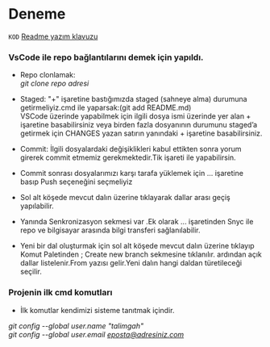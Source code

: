 # Deneme
 `KOD`
[Readme yazım klavuzu](https://help.github.com/en/articles/basic-writing-and-formatting-syntax)

### VsCode ile repo bağlantılarını demek için yapıldı.

- Repo clonlamak: <br/>
 *git clone repo adresi*

- Staged: "+" işaretine bastığımızda staged (sahneye alma) durumuna getirmeliyiz.cmd ile yaparsak:(git add README.md)<br/>
VSCode üzerinde yapabilmek için ilgili dosya ismi üzerinde yer alan + işaretine basabilirsiniz veya birden fazla dosyanının durumunu staged’a getirmek için CHANGES yazan satırın yanındaki + işaretine basabilirsiniz.

- Commit: İlgili dosyalardaki değişiklikleri kabul ettikten sonra yorum girerek commit etmemiz gerekmektedir.Tik işareti ile yapabilirsin.

- Commit sonrası dosyalarımızı karşı tarafa yüklemek için ... işaretine basıp Push seçeneğini seçmeliyiz

- Sol alt köşede mevcut dalın üzerine tıklayarak dallar arası geçiş yapılabilir.
- Yanında Senkronizasyon sekmesi var .Ek olarak ... işaretinden Snyc ile repo ve bilgisayar arasında bilgi transferi sağlanılabilir.

- Yeni bir dal oluşturmak için sol alt köşede mevcut dalın üzerine tıklayıp Komut Paletinden ; Create new branch  sekmesine tıklanılır.
ardından açık dallar listelenir.From yazısı gelir.Yeni dalın hangi daldan türetileceği seçilir.


### Projenin ilk cmd komutları
- İlk komutlar kendimizi sisteme tanıtmak içindir.<br/>

*git config --global user.name "talimgah" <br/>*
*git config --global user.email eposta@adresiniz.com*
  

 

  
  
